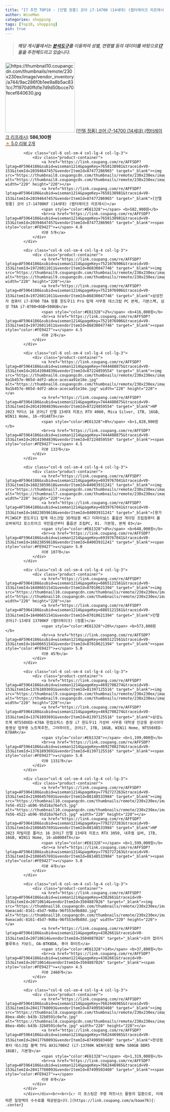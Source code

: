 ```yaml
---
title: "I7 추천 TOP10 - [인텔 정품] 코어 i7-14700 (14세대) (랩터레이크 리프레시)"
author: WiseMan
categories: shopping
tags: [Top10, shopping]
pin: true
---
```


> ##### 해당 게시물에서는 [**분석도구**](https://itemscout.io/)를 이용하여 **성별**, **연령별** 등의 데이터를 바탕으로 [**I7**](https://link.coupang.com/a/baae76)들을 추천해드리고 있습니다.
<div class="container"><div class="row">
            <div class="col-6 col-sm-4 col-lg-4 col-lg-3">
                <div class="product-container">
                    <a href="https://link.coupang.com/re/AFFSDP?lptag=AF5964186&subid=wiseman1214&pageKey=7821495412&traceid=V0-153&itemId=21246112011&vendorItemId=88306718946" target="_blank"><img src="https://thumbnail10.coupangcdn.com/thumbnails/remote/230x230ex/image/vendor_inventory/a744/9ac286f0b1ee9a8b5ac831cc7f1970d0ffd1e7d9d50bcce70fecef840630.jpg" alt="https://thumbnail10.coupangcdn.com/thumbnails/remote/230x230ex/image/vendor_inventory/a744/9ac286f0b1ee9a8b5ac831cc7f1970d0ffd1e7d9d50bcce70fecef840630.jpg" width="220" height="220"></a>
                    <a href="https://link.coupang.com/re/AFFSDP?lptag=AF5964186&subid=wiseman1214&pageKey=7821495412&traceid=V0-153&itemId=21246112011&vendorItemId=88306718946" target="_blank">[인텔 정품] 코어 i7-14700 (14세대) (랩터레이크 리프레시)</a>
                    <span style="color:#E61328"></span> <b>586,100원</b>
                    <br><a href="https://link.coupang.com/re/AFFSDP?lptag=AF5964186&subid=wiseman1214&pageKey=7821495412&traceid=V0-153&itemId=21246112011&vendorItemId=88306718946" target="_blank"><span style="color:#FE9427">★</span> 5.0
                    리뷰 2개</a>
                </div>
            </div>
            
            <div class="col-6 col-sm-4 col-lg-4 col-lg-3">
                <div class="product-container">
                    <a href="https://link.coupang.com/re/AFFSDP?lptag=AF5964186&subid=wiseman1214&pageKey=7658138981&traceid=V0-153&itemId=20394647457&vendorItemId=87477286965" target="_blank"><img src="https://thumbnail8.coupangcdn.com/thumbnails/remote/230x230ex/image/vendor_inventory/4cf1/e33935162a1f501df45437cf3283121d64af62175ff59dc2901e51731490.jpg" alt="https://thumbnail8.coupangcdn.com/thumbnails/remote/230x230ex/image/vendor_inventory/4cf1/e33935162a1f501df45437cf3283121d64af62175ff59dc2901e51731490.jpg" width="220" height="220"></a>
                    <a href="https://link.coupang.com/re/AFFSDP?lptag=AF5964186&subid=wiseman1214&pageKey=7658138981&traceid=V0-153&itemId=20394647457&vendorItemId=87477286965" target="_blank">[인텔 정품] 코어 i7-14700KF (14세대) (랩터레이크 리프레시)</a>
                    <span style="color:#E61328"></span> <b>582,900원</b>
                    <br><a href="https://link.coupang.com/re/AFFSDP?lptag=AF5964186&subid=wiseman1214&pageKey=7658138981&traceid=V0-153&itemId=20394647457&vendorItemId=87477286965" target="_blank"><span style="color:#FE9427">★</span> 4.0
                    리뷰 5개</a>
                </div>
            </div>
            
            <div class="col-6 col-sm-4 col-lg-4 col-lg-3">
                <div class="product-container">
                    <a href="https://link.coupang.com/re/AFFSDP?lptag=AF5964186&subid=wiseman1214&pageKey=7521076906&traceid=V0-153&itemId=19726011011&vendorItemId=86830047746" target="_blank"><img src="https://thumbnail9.coupangcdn.com/thumbnails/remote/230x230ex/image/vendor_inventory/8f96/c8f378d3d93dff9f6c0889db2b86527369a58f71f9a9237824cd8a0336ec.jpg" alt="https://thumbnail9.coupangcdn.com/thumbnails/remote/230x230ex/image/vendor_inventory/8f96/c8f378d3d93dff9f6c0889db2b86527369a58f71f9a9237824cd8a0336ec.jpg" width="220" height="220"></a>
                    <a href="https://link.coupang.com/re/AFFSDP?lptag=AF5964186&subid=wiseman1214&pageKey=7521076906&traceid=V0-153&itemId=19726011011&vendorItemId=86830047746" target="_blank">삼성전자 컴퓨터 i7-8700 T8A 정품 윈도우11 Pro 탑재 사무용 데스크탑 PC 본체, 기본스펙, 삼성 T8A i7-8700+8GB+500GB</a>
                    <span style="color:#E61328">2%</span> <b>416,000원</b>
                    <br><a href="https://link.coupang.com/re/AFFSDP?lptag=AF5964186&subid=wiseman1214&pageKey=7521076906&traceid=V0-153&itemId=19726011011&vendorItemId=86830047746" target="_blank"><span style="color:#FE9427">★</span> 4.5
                    리뷰 2개</a>
                </div>
            </div>
            
            <div class="col-6 col-sm-4 col-lg-4 col-lg-3">
                <div class="product-container">
                    <a href="https://link.coupang.com/re/AFFSDP?lptag=AF5964186&subid=wiseman1214&pageKey=7444488875&traceid=V0-153&itemId=20141984839&vendorItemId=87224859554" target="_blank"><img src="https://thumbnail6.coupangcdn.com/thumbnails/remote/230x230ex/image/retail/images/4032794820611708-9a1b457e-065d-4df2-a6ce-acecaa91e16e.jpg" alt="https://thumbnail6.coupangcdn.com/thumbnails/remote/230x230ex/image/retail/images/4032794820611708-9a1b457e-065d-4df2-a6ce-acecaa91e16e.jpg" width="220" height="220"></a>
                    <a href="https://link.coupang.com/re/AFFSDP?lptag=AF5964186&subid=wiseman1214&pageKey=7444488875&traceid=V0-153&itemId=20141984839&vendorItemId=87224859554" target="_blank">HP 2023 빅터스 16 코어i7 인텔 13세대 지포스 RTX 4060, Mica Silver, 1TB, 16GB, WIN11 Home, 16-r0148TX</a>
                    <span style="color:#E61328">8%</span> <b>1,828,900원</b>
                    <br><a href="https://link.coupang.com/re/AFFSDP?lptag=AF5964186&subid=wiseman1214&pageKey=7444488875&traceid=V0-153&itemId=20141984839&vendorItemId=87224859554" target="_blank"><span style="color:#FE9427">★</span> 4.5
                    리뷰 133개</a>
                </div>
            </div>
            
            <div class="col-6 col-sm-4 col-lg-4 col-lg-3">
                <div class="product-container">
                    <a href="https://link.coupang.com/re/AFFSDP?lptag=AF5964186&subid=wiseman1214&pageKey=6939767041&traceid=V0-153&itemId=16823859618&vendorItemId=84003931241" target="_blank"><img src="https://thumbnail7.coupangcdn.com/thumbnails/remote/230x230ex/image/vendor_inventory/a7a8/1283aecbecc454192ebccc7b60e7c7f63c74a5942910277a37503f309819.jpg" alt="https://thumbnail7.coupangcdn.com/thumbnails/remote/230x230ex/image/vendor_inventory/a7a8/1283aecbecc454192ebccc7b60e7c7f63c74a5942910277a37503f309819.jpg" width="220" height="220"></a>
                    <a href="https://link.coupang.com/re/AFFSDP?lptag=AF5964186&subid=wiseman1214&pageKey=6939767041&traceid=V0-153&itemId=16823859618&vendorItemId=84003931241" target="_blank">[왕가PC]WGCP 윈도우11 탑재 데스크탑 3D게임용 배그 더파이널스 풀옵션 게이밍 조립컴퓨터 롤 오버워치2 로스트아크 국민옵션부터 풀옵션 조립PC, 01. 기본형, 본체 03</a>
                    <span style="color:#E61328">8%</span> <b>648,000원</b>
                    <br><a href="https://link.coupang.com/re/AFFSDP?lptag=AF5964186&subid=wiseman1214&pageKey=6939767041&traceid=V0-153&itemId=16823859618&vendorItemId=84003931241" target="_blank"><span style="color:#FE9427">★</span> 5.0
                    리뷰 107개</a>
                </div>
            </div>
            
            <div class="col-6 col-sm-4 col-lg-4 col-lg-3">
                <div class="product-container">
                    <a href="https://link.coupang.com/re/AFFSDP?lptag=AF5964186&subid=wiseman1214&pageKey=6865121561&traceid=V0-153&itemId=16406651541&vendorItemId=87010621394" target="_blank"><img src="https://thumbnail10.coupangcdn.com/thumbnails/remote/230x230ex/image/vendor_inventory/2bc2/7f06431e65bcf43e7fe8017a1cf45e1d4ffed20ae562b9da5e15afaf86c1.jpg" alt="https://thumbnail10.coupangcdn.com/thumbnails/remote/230x230ex/image/vendor_inventory/2bc2/7f06431e65bcf43e7fe8017a1cf45e1d4ffed20ae562b9da5e15afaf86c1.jpg" width="220" height="220"></a>
                    <a href="https://link.coupang.com/re/AFFSDP?lptag=AF5964186&subid=wiseman1214&pageKey=6865121561&traceid=V0-153&itemId=16406651541&vendorItemId=87010621394" target="_blank">인텔 코어i7-13세대 13700KF (랩터레이크) (정품)</a>
                    <span style="color:#E61328">26%</span> <b>573,800원</b>
                    <br><a href="https://link.coupang.com/re/AFFSDP?lptag=AF5964186&subid=wiseman1214&pageKey=6865121561&traceid=V0-153&itemId=16406651541&vendorItemId=87010621394" target="_blank"><span style="color:#FE9427">★</span> 5.0
                    리뷰 45개</a>
                </div>
            </div>
            
            <div class="col-6 col-sm-4 col-lg-4 col-lg-3">
                <div class="product-container">
                    <a href="https://link.coupang.com/re/AFFSDP?lptag=AF5964186&subid=wiseman1214&pageKey=4692708274&traceid=V0-153&itemId=13761893691&vendorItemId=81397125516" target="_blank"><img src="https://thumbnail9.coupangcdn.com/thumbnails/remote/230x230ex/image/vendor_inventory/aad9/432a686b37aa361dc535c618c5d5024e2a46dfe0fa45aa267a2d1d0d7ad2.png" alt="https://thumbnail9.coupangcdn.com/thumbnails/remote/230x230ex/image/vendor_inventory/aad9/432a686b37aa361dc535c618c5d5024e2a46dfe0fa45aa267a2d1d0d7ad2.png" width="220" height="220"></a>
                    <a href="https://link.coupang.com/re/AFFSDP?lptag=AF5964186&subid=wiseman1214&pageKey=4692708274&traceid=V0-153&itemId=13761893691&vendorItemId=81397125516" target="_blank">삼성노트북 NT550XED-K78A 한컴오피스 증정 i7 윈도우11 가성비 사무용 대학생 인강용 광시야각 동영상 업무용 노트북추천, 그라파이트, 코어i7, 1TB, 16GB, WIN11 Home, NT550XED-K78AR</a>
                    <span style="color:#E61328"></span> <b>1,199,000원</b>
                    <br><a href="https://link.coupang.com/re/AFFSDP?lptag=AF5964186&subid=wiseman1214&pageKey=4692708274&traceid=V0-153&itemId=13761893691&vendorItemId=81397125516" target="_blank"><span style="color:#FE9427">★</span> 5.0
                    리뷰 1331개</a>
                </div>
            </div>
            
            <div class="col-6 col-sm-4 col-lg-4 col-lg-3">
                <div class="product-container">
                    <a href="https://link.coupang.com/re/AFFSDP?lptag=AF5964186&subid=wiseman1214&pageKey=7792727263&traceid=V0-153&itemId=21086457691&vendorItemId=88148533984" target="_blank"><img src="https://thumbnail10.coupangcdn.com/thumbnails/remote/230x230ex/image/retail/images/2023/12/22/17/2/5eb3873f-7e56-4522-ab96-95d18a76efc5.jpg" alt="https://thumbnail10.coupangcdn.com/thumbnails/remote/230x230ex/image/retail/images/2023/12/22/17/2/5eb3873f-7e56-4522-ab96-95d18a76efc5.jpg" width="220" height="220"></a>
                    <a href="https://link.coupang.com/re/AFFSDP?lptag=AF5964186&subid=wiseman1214&pageKey=7792727263&traceid=V0-153&itemId=21086457691&vendorItemId=88148533984" target="_blank">HP 2023 파빌리온 플러스 16 코어i7 인텔 13세대 지포스 RTX 3050, 내추럴 실버, 1TB, 16GB, WIN11 Home, 16-ab0004TX</a>
                    <span style="color:#E61328"></span> <b>1,599,000원</b>
                    <br><a href="https://link.coupang.com/re/AFFSDP?lptag=AF5964186&subid=wiseman1214&pageKey=7792727263&traceid=V0-153&itemId=21086457691&vendorItemId=88148533984" target="_blank"><span style="color:#FE9427">★</span> 5.0
                    리뷰 4개</a>
                </div>
            </div>
            
            <div class="col-6 col-sm-4 col-lg-4 col-lg-3">
                <div class="product-container">
                    <a href="https://link.coupang.com/re/AFFSDP?lptag=AF5964186&subid=wiseman1214&pageKey=4382661&traceid=V0-153&itemId=20710614&vendorItemId=3504887026" target="_blank"><img src="https://thumbnail10.coupangcdn.com/thumbnails/remote/230x230ex/image/retail/images/3832348220586111-9aeacadc-8161-45d7-9d0a-96f553e9b88d.jpg" alt="https://thumbnail10.coupangcdn.com/thumbnails/remote/230x230ex/image/retail/images/3832348220586111-9aeacadc-8161-45d7-9d0a-96f553e9b88d.jpg" width="220" height="220"></a>
                    <a href="https://link.coupang.com/re/AFFSDP?lptag=AF5964186&subid=wiseman1214&pageKey=4382661&traceid=V0-153&itemId=20710614&vendorItemId=3504887026" target="_blank">오아 접이식 블루투스 키보드, OA-BTKBDA, 퓨어 화이트</a>
                    <span style="color:#E61328">14%</span> <b>37,800원</b>
                    <br><a href="https://link.coupang.com/re/AFFSDP?lptag=AF5964186&subid=wiseman1214&pageKey=4382661&traceid=V0-153&itemId=20710614&vendorItemId=3504887026" target="_blank"><span style="color:#FE9427">★</span> 4.5
                    리뷰 2460개</a>
                </div>
            </div>
            
            <div class="col-6 col-sm-4 col-lg-4 col-lg-3">
                <div class="product-container">
                    <a href="https://link.coupang.com/re/AFFSDP?lptag=AF5964186&subid=wiseman1214&pageKey=7662446965&traceid=V0-153&itemId=20417760093&vendorItemId=87499503460" target="_blank"><img src="https://thumbnail8.coupangcdn.com/thumbnails/remote/230x230ex/image/retail/images/2023/10/19/11/9/428c6af8-8bea-4b0c-b43b-32b0591c6efe.jpg" alt="https://thumbnail8.coupangcdn.com/thumbnails/remote/230x230ex/image/retail/images/2023/10/19/11/9/428c6af8-8bea-4b0c-b43b-32b0591c6efe.jpg" width="220" height="220"></a>
                    <a href="https://link.coupang.com/re/AFFSDP?lptag=AF5964186&subid=wiseman1214&pageKey=7662446965&traceid=V0-153&itemId=20417760093&vendorItemId=87499503460" target="_blank">한성컴퓨터 데스크탑 블랙 TFG AX3i700XZ (i7-13700K WIN미포함 NVMe 500GB DDR5 16GB), 기본형</a>
                    <span style="color:#E61328"></span> <b>1,319,000원</b>
                    <br><a href="https://link.coupang.com/re/AFFSDP?lptag=AF5964186&subid=wiseman1214&pageKey=7662446965&traceid=V0-153&itemId=20417760093&vendorItemId=87499503460" target="_blank"><span style="color:#FE9427">★</span> 
                    리뷰 0개</a>
                </div>
            </div>
            </div></div><br><br>[👉 이 포스팅은 쿠팡 파트너스 활동의 일환으로, 이에 따른 일정액의 수수료를 제공받습니다.](https://link.coupang.com/a/baae76){: .center}